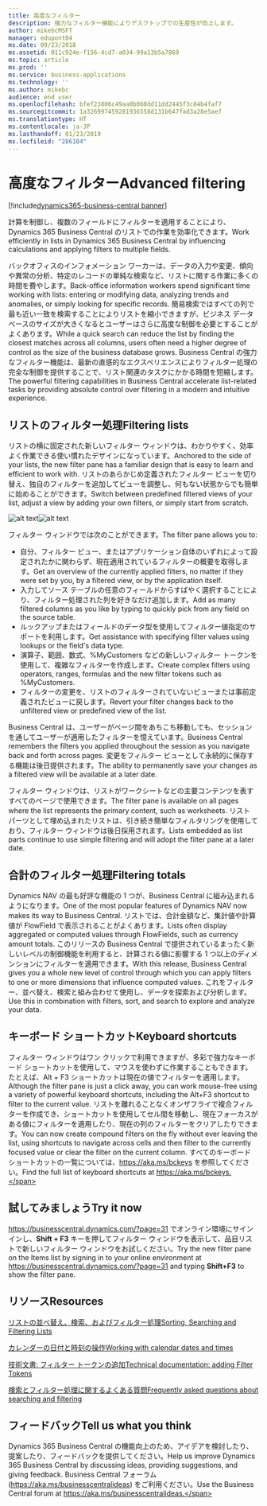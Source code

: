 ```yaml
---
title: 高度なフィルター
description: 強力なフィルター機能によりデスクトップでの生産性が向上します。
author: mikebcMSFT
manager: edupont04
ms.date: 09/23/2018
ms.assetid: 011c924e-f156-4cd7-a034-99a13b5a7869
ms.topic: article
ms.prod: ''
ms.service: business-applications
ms.technology: ''
ms.author: mikebc
audience: end user
ms.openlocfilehash: bfef23806c49aa0b060dd11dd2445f3c84b4faf7
ms.sourcegitcommit: 1a326997459281936558d131b647fad3a28e5aef
ms.translationtype: HT
ms.contentlocale: ja-JP
ms.lasthandoff: 01/23/2019
ms.locfileid: "286184"
---
```

# <a name="advanced-filtering"></a><span data-ttu-id="0cbe6-103">高度なフィルター</span><span class="sxs-lookup"><span data-stu-id="0cbe6-103">Advanced filtering</span></span>

[!include[dynamics365-business-central banner](../includes/dynamics365-business-central.md)]



<span data-ttu-id="0cbe6-104">計算を制御し、複数のフィールドにフィルターを適用することにより、Dynamics 365 Business Central のリストでの作業を効率化できます。</span><span class="sxs-lookup"><span data-stu-id="0cbe6-104">Work efficiently in lists in Dynamics 365 Business Central by influencing calculations and applying filters to multiple fields.</span></span>

<span data-ttu-id="0cbe6-105">バックオフィスのインフォメーション ワーカーは、データの入力や変更、傾向や異常の分析、特定のレコードの単純な検索など、リストに関する作業に多くの時間を費やします。</span><span class="sxs-lookup"><span data-stu-id="0cbe6-105">Back-office information workers spend significant time working with lists: entering or modifying data, analyzing trends and anomalies, or simply looking for specific records.</span></span> <span data-ttu-id="0cbe6-106">簡易検索ではすべての列で最も近い一致を検索することによりリストを縮小できますが、ビジネス データベースのサイズが大きくなるとユーザーはさらに高度な制御を必要とすることがよくあります。</span><span class="sxs-lookup"><span data-stu-id="0cbe6-106">While a quick search can reduce the list by finding the closest matches across all columns, users often need a higher degree of control as the size of the business database grows.</span></span> <span data-ttu-id="0cbe6-107">Business Central の強力なフィルター機能は、最新の直感的なエクスペリエンスによりフィルター処理の完全な制御を提供することで、リスト関連のタスクにかかる時間を短縮します。</span><span class="sxs-lookup"><span data-stu-id="0cbe6-107">The powerful filtering capabilities in Business Central accelerate list-related tasks by providing absolute control over filtering in a modern and intuitive experience.</span></span>

## <a name="filtering-lists"></a><span data-ttu-id="0cbe6-108">リストのフィルター処理</span><span class="sxs-lookup"><span data-stu-id="0cbe6-108">Filtering lists</span></span>
<span data-ttu-id="0cbe6-109">リストの横に固定された新しいフィルター ウィンドウは、わかりやすく、効率よく作業できる使い慣れたデザインになっています。</span><span class="sxs-lookup"><span data-stu-id="0cbe6-109">Anchored to the side of your lists, the new filter pane has a familiar design that is easy to learn and efficient to work with.</span></span> <span data-ttu-id="0cbe6-110">リストのあらかじめ定義されたフィルター ビューを切り替え、独自のフィルターを追加してビューを調整し、何もない状態からでも簡単に始めることができます。</span><span class="sxs-lookup"><span data-stu-id="0cbe6-110">Switch between predefined filtered views of your list, adjust a view by adding your own filters, or simply start from scratch.</span></span>

<span data-ttu-id="0cbe6-111">![alt text](media/list-page-with-advanced-filter.png "リストの横に表示されているフィルター ウィンドウ。")</span><span class="sxs-lookup"><span data-stu-id="0cbe6-111">![alt text](media/list-page-with-advanced-filter.png "The filter pane, shown alongside a list.")</span></span>

<span data-ttu-id="0cbe6-112">フィルター ウィンドウでは次のことができます。</span><span class="sxs-lookup"><span data-stu-id="0cbe6-112">The filter pane allows you to:</span></span>

-   <span data-ttu-id="0cbe6-113">自分、フィルター ビュー、またはアプリケーション自体のいずれによって設定されたかに関わらず、現在適用されているフィルターの概要を取得します。</span><span class="sxs-lookup"><span data-stu-id="0cbe6-113">Get an overview of the currently applied filters, no matter if they were set by you, by a filtered view, or by the application itself.</span></span>
-   <span data-ttu-id="0cbe6-114">入力してソース テーブルの任意のフィールドからすばやく選択することにより、フィルター処理された列を好きなだけ追加します。</span><span class="sxs-lookup"><span data-stu-id="0cbe6-114">Add as many filtered columns as you like by typing to quickly pick from any field on the source table.</span></span>
-   <span data-ttu-id="0cbe6-115">ルックアップまたはフィールドのデータ型を使用してフィルター値指定のサポートを利用します。</span><span class="sxs-lookup"><span data-stu-id="0cbe6-115">Get assistance with specifying filter values using lookups or the field's data type.</span></span>
-   <span data-ttu-id="0cbe6-116">演算子、範囲、数式、%MyCustomers などの新しいフィルター トークンを使用して、複雑なフィルターを作成します。</span><span class="sxs-lookup"><span data-stu-id="0cbe6-116">Create complex filters using operators, ranges, formulas and the new filter tokens such as %MyCustomers.</span></span>
-   <span data-ttu-id="0cbe6-117">フィルターの変更を、リストのフィルターされていないビューまたは事前定義されたビューに戻します。</span><span class="sxs-lookup"><span data-stu-id="0cbe6-117">Revert your filter changes back to the unfiltered view or predefined view of the list.</span></span>

<span data-ttu-id="0cbe6-118">Business Central は、ユーザーがページ間をあちこち移動しても、セッションを通してユーザーが適用したフィルターを憶えています。</span><span class="sxs-lookup"><span data-stu-id="0cbe6-118">Business Central remembers the filters you applied throughout the session as you navigate back and forth across pages.</span></span> <span data-ttu-id="0cbe6-119">変更をフィルター ビューとして永続的に保存する機能は後日提供されます。</span><span class="sxs-lookup"><span data-stu-id="0cbe6-119">The ability to permanently save your changes as a filtered view will be available at a later date.</span></span>

<span data-ttu-id="0cbe6-120">フィルター ウィンドウは、リストがワークシートなどの主要コンテンツを表すすべてのページで使用できます。</span><span class="sxs-lookup"><span data-stu-id="0cbe6-120">The filter pane is available on all pages where the list represents the primary content, such as worksheets.</span></span> <span data-ttu-id="0cbe6-121">リスト パーツとして埋め込まれたリストは、引き続き簡単なフィルタリングを使用しており、フィルター ウィンドウは後日採用されます。</span><span class="sxs-lookup"><span data-stu-id="0cbe6-121">Lists embedded as list parts continue to use simple filtering and will adopt the filter pane at a later date.</span></span>

## <a name="filtering-totals"></a><span data-ttu-id="0cbe6-122">合計のフィルター処理</span><span class="sxs-lookup"><span data-stu-id="0cbe6-122">Filtering totals</span></span>
<span data-ttu-id="0cbe6-123">Dynamics NAV の最も好評な機能の 1 つが、Business Central に組み込まれるようになります。</span><span class="sxs-lookup"><span data-stu-id="0cbe6-123">One of the most popular features of Dynamics NAV now makes its way to Business Central.</span></span> <span data-ttu-id="0cbe6-124">リストでは、合計金額など、集計値や計算値が FlowField で表示されることがよくあります。</span><span class="sxs-lookup"><span data-stu-id="0cbe6-124">Lists often display aggregated or computed values through FlowFields, such as currency amount totals.</span></span> <span data-ttu-id="0cbe6-125">このリリースの Business Central で提供されているまったく新しいレベルの制御機能を利用すると、計算される値に影響する 1 つ以上のディメンションにフィルターを適用できます。</span><span class="sxs-lookup"><span data-stu-id="0cbe6-125">With this release, Business Central gives you a whole new level of control through which you can apply filters to one or more dimensions that influence computed values.</span></span> <span data-ttu-id="0cbe6-126">これをフィルター、並べ替え、検索と組み合わせて使用し、データを探索および分析します。</span><span class="sxs-lookup"><span data-stu-id="0cbe6-126">Use this in combination with filters, sort, and search to explore and analyze your data.</span></span>

## <a name="keyboard-shortcuts"></a><span data-ttu-id="0cbe6-127">キーボード ショートカット</span><span class="sxs-lookup"><span data-stu-id="0cbe6-127">Keyboard shortcuts</span></span>
<span data-ttu-id="0cbe6-128">フィルター ウィンドウはワン クリックで利用できますが、多彩で強力なキーボード ショートカットを使用して、マウスを使わずに作業することもできます。たとえば、Alt + F3 ショートカットは現在の値でフィルターを適用します。</span><span class="sxs-lookup"><span data-stu-id="0cbe6-128">Although the filter pane is just a click away, you can work mouse-free using a variety of powerful keyboard shortcuts, including the Alt+F3 shortcut to filter to the current value.</span></span> <span data-ttu-id="0cbe6-129">リストを離れることなくオンザフライで複合フィルターを作成でき、ショートカットを使用してセル間を移動し、現在フォーカスがある値にフィルターを適用したり、現在の列のフィルターをクリアしたりできます。</span><span class="sxs-lookup"><span data-stu-id="0cbe6-129">You can now create compound filters on the fly without ever leaving the list, using shortcuts to navigate across cells and then filter to the currently focused value or clear the filter on the current column.</span></span> <span data-ttu-id="0cbe6-130">すべてのキーボード ショートカットの一覧については、https://aka.ms/bckeys を参照してください。</span><span class="sxs-lookup"><span data-stu-id="0cbe6-130">Find the full list of keyboard shortcuts at https://aka.ms/bckeys.</span></span>

<!--
### Who uses these features
These features are available to all desktop users without additional setup, in the browser or Windows 10 companion app.
## Status
### Availability
Cloud, on-premises, hybrid
### Regional availability
No regional restrictions. Available in all Dynamics 365 Business Central supported markets.
-->

## <a name="try-it-now"></a><span data-ttu-id="0cbe6-131">試してみましょう</span><span class="sxs-lookup"><span data-stu-id="0cbe6-131">Try it now</span></span>
<span data-ttu-id="0cbe6-132">https://businesscentral.dynamics.com/?page=31 でオンライン環境にサインインし、**Shift + F3** キーを押してフィルター ウィンドウを表示して、品目リストで新しいフィルター ウィンドウをお試しください。</span><span class="sxs-lookup"><span data-stu-id="0cbe6-132">Try the new filter pane on the Items list by signing in to your online environment at https://businesscentral.dynamics.com/?page=31 and typing **Shift+F3** to show the filter pane.</span></span>

## <a name="resources"></a><span data-ttu-id="0cbe6-133">リソース</span><span class="sxs-lookup"><span data-stu-id="0cbe6-133">Resources</span></span>
[<span data-ttu-id="0cbe6-134">リストの並べ替え、検索、およびフィルター処理</span><span class="sxs-lookup"><span data-stu-id="0cbe6-134">Sorting, Searching and Filtering Lists</span></span>](https://docs.microsoft.com/en-us/dynamics365/business-central/ui-enter-criteria-filters)

[<span data-ttu-id="0cbe6-135">カレンダーの日付と時刻の操作</span><span class="sxs-lookup"><span data-stu-id="0cbe6-135">Working with calendar dates and times</span></span>](https://docs.microsoft.com/en-US/dynamics365/business-central/ui-enter-date-ranges)

[<span data-ttu-id="0cbe6-136">技術文書: フィルター トークンの追加</span><span class="sxs-lookup"><span data-stu-id="0cbe6-136">Technical documentation: adding Filter Tokens</span></span>](https://docs.microsoft.com/en-us/dynamics365/business-central/dev-itpro/developer/devenv-adding-filter-tokens)

[<span data-ttu-id="0cbe6-137">検索とフィルター処理に関するよくある質問</span><span class="sxs-lookup"><span data-stu-id="0cbe6-137">Frequently asked questions about searching and filtering</span></span>](https://docs.microsoft.com/en-us/dynamics365/business-central/ui-search-filter-faq)

## <a name="tell-us-what-you-think"></a><span data-ttu-id="0cbe6-138">フィードバック</span><span class="sxs-lookup"><span data-stu-id="0cbe6-138">Tell us what you think</span></span>
<span data-ttu-id="0cbe6-139">Dynamics 365 Business Central の機能向上のため、アイデアを検討したり、提案したり、フィードバックを提供してください。</span><span class="sxs-lookup"><span data-stu-id="0cbe6-139">Help us improve Dynamics 365 Business Central by discussing ideas, providing suggestions, and giving feedback.</span></span> <span data-ttu-id="0cbe6-140">Business Central フォーラム (https://aka.ms/businesscentralideas) をご利用ください。</span><span class="sxs-lookup"><span data-stu-id="0cbe6-140">Use the Business Central forum at https://aka.ms/businesscentralideas.</span></span>
